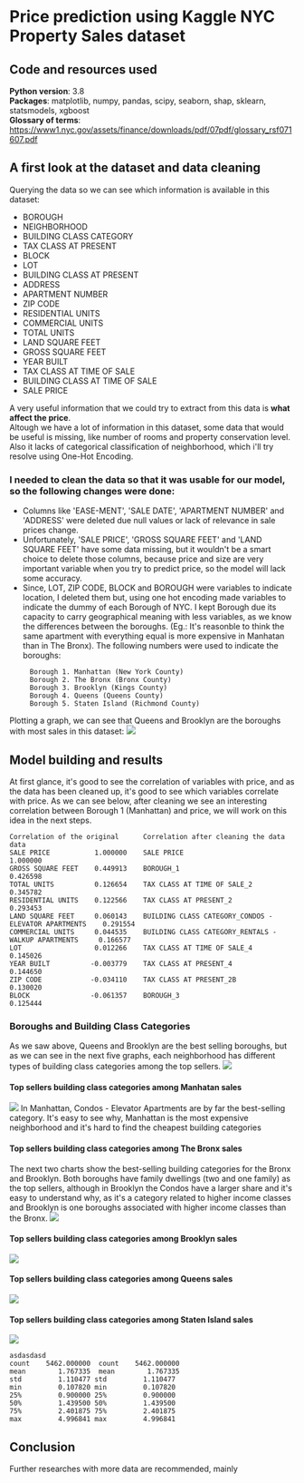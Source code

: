 # Price prediction using Kaggle NYC Property Sales dataset 

## Code and resources used
**Python version**: 3.8  
**Packages**: matplotlib, numpy, pandas, scipy, seaborn, shap, sklearn, statsmodels, xgboost  
**Glossary of terms**: https://www1.nyc.gov/assets/finance/downloads/pdf/07pdf/glossary_rsf071607.pdf

## A first look at the dataset and data cleaning
Querying the data so we can see which information is available in this dataset:
* BOROUGH
* NEIGHBORHOOD
* BUILDING CLASS CATEGORY
* TAX CLASS AT PRESENT
* BLOCK
* LOT
* BUILDING CLASS AT PRESENT
* ADDRESS
* APARTMENT NUMBER
* ZIP CODE
* RESIDENTIAL UNITS
* COMMERCIAL UNITS
* TOTAL UNITS
* LAND SQUARE FEET
* GROSS SQUARE FEET
* YEAR BUILT
* TAX CLASS AT TIME OF SALE
* BUILDING CLASS AT TIME OF SALE
* SALE PRICE  

A very useful information that we could try to extract from this data is **what affect the price**.  
Altough we have a lot of information in this dataset, some data that would be useful is missing, like number of rooms and property conservation level. Also it lacks of categorical classification of neighborhood, which i'll try resolve using One-Hot Encoding.

### I needed to clean the data so that it was usable for our model, so the following changes were done:
* Columns like 'EASE-MENT', 'SALE DATE', 'APARTMENT NUMBER' and 'ADDRESS' were deleted due null values or lack of relevance in sale prices change.
* Unfortunately, 'SALE PRICE', 'GROSS SQUARE FEET' and 'LAND SQUARE FEET' have some data missing, but it wouldn't be a smart choice to delete those columns, because price and size are very important variable when you try to predict price, so the model will lack some accuracy.
* Since, LOT, ZIP CODE, BLOCK and BOROUGH were variables to indicate location, I deleted them but, using one hot encoding made variables to indicate the dummy of each Borough of NYC. I kept Borough due its capacity to carry geographical meaning with less variables, as we know the differences between the boroughs. (Eg.: It's reasonble to think the same apartment with everything equal is more expensive in Manhatan than in The Bronx). The following numbers were used to indicate the boroughs: 
```
     Borough 1. Manhattan (New York County)
     Borough 2. The Bronx (Bronx County)
     Borough 3. Brooklyn (Kings County)
     Borough 4. Queens (Queens County)
     Borough 5. Staten Island (Richmond County)
```
Plotting a graph, we can see that Queens and Brooklyn are the boroughs with most sales in this dataset:
![](/output14.png)  

## Model building and results
At first glance, it's good to see the correlation of variables with price, and as the data has been cleaned up, it's good to see which variables correlate with price. As we can see below, after cleaning we see an interesting correlation between Borough 1 (Manhattan) and price, we will work on this idea in the next steps.
```
Correlation of the original      Correlation after cleaning the data
data                           
SALE PRICE           1.000000    SALE PRICE                                              1.000000
GROSS SQUARE FEET    0.449913    BOROUGH_1                                               0.426598
TOTAL UNITS          0.126654    TAX CLASS AT TIME OF SALE_2                             0.345782
RESIDENTIAL UNITS    0.122566    TAX CLASS AT PRESENT_2                                  0.293453
LAND SQUARE FEET     0.060143    BUILDING CLASS CATEGORY_CONDOS - ELEVATOR APARTMENTS    0.291554 
COMMERCIAL UNITS     0.044535    BUILDING CLASS CATEGORY_RENTALS - WALKUP APARTMENTS     0.166577
LOT                  0.012266    TAX CLASS AT TIME OF SALE_4                             0.145026
YEAR BUILT          -0.003779    TAX CLASS AT PRESENT_4                                  0.144650
ZIP CODE            -0.034110    TAX CLASS AT PRESENT_2B                                 0.130020
BLOCK               -0.061357    BOROUGH_3                                               0.125444
```

### Boroughs and Building Class Categories
As we saw above, Queens and Brooklyn are the best selling boroughs, but as we can see in the next five graphs, each neighborhood has different types of building class categories among the top sellers.
![](/output3.png)
#### Top sellers building class categories among Manhatan sales
![](/output4.png)
In Manhattan, Condos - Elevator Apartments are by far the best-selling category. It's easy to see why, Manhattan is the most expensive neighborhood and it's hard to find the cheapest building categories
#### Top sellers building class categories among The Bronx sales
The next two charts show the best-selling building categories for the Bronx and Brooklyn. Both boroughs have family dwellings (two and one family) as the top sellers, although in Brooklyn the Condos have a larger share and it's easy to understand why, as it's a category related to higher income classes and Brooklyn is one boroughs associated with higher income classes than the Bronx.
![](/output5.png)
#### Top sellers building class categories among Brooklyn sales
![](/output6.png)
#### Top sellers building class categories among Queens sales
![](/output7.png)
#### Top sellers building class categories among Staten Island sales
![](/output8.png)




```
asdasdasd
count    5462.000000  count    5462.000000
mean        1.767335  mean        1.767335
std         1.110477 std         1.110477
min         0.107820 min         0.107820
25%         0.900000 25%         0.900000
50%         1.439500 50%         1.439500
75%         2.401875 75%         2.401875
max         4.996841 max         4.996841
``` 

## Conclusion
Further researches with more data are recommended, mainly
